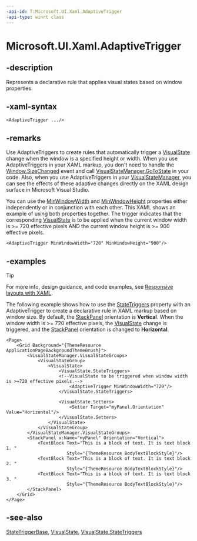 ```yaml
---
-api-id: T:Microsoft.UI.Xaml.AdaptiveTrigger
-api-type: winrt class
---
```


<!-- Class syntax.
public class AdaptiveTrigger : Windows.UI.Xaml.StateTriggerBase, Windows.UI.Xaml.IAdaptiveTrigger
-->

# Microsoft.UI.Xaml.AdaptiveTrigger

## -description
Represents a declarative rule that applies visual states based on window properties.

## -xaml-syntax
```xaml
<AdaptiveTrigger .../>
```


## -remarks
Use AdaptiveTriggers to create rules that automatically trigger a [VisualState](visualstate.md) change when the window is a specified height or width. When you use AdaptiveTriggers in your XAML markup, you don't need to handle the [Window.SizeChanged](window_sizechanged.md) event and call [VisualStateManager.GoToState](visualstatemanager_gotostate_51722231.md) in your code. Also, when you use AdaptiveTriggers in your [VisualStateManager](visualstatemanager.md), you can see the effects of these adaptive changes directly on the XAML design surface in Microsoft Visual Studio.

You can use the [MinWindowWidth](adaptivetrigger_minwindowwidth.md) and [MinWindowHeight](adaptivetrigger_minwindowheight.md) properties either independently or in conjunction with each other. This XAML shows an example of using both properties together. The trigger indicates that the corresponding [VisualState](visualstate.md) is to be applied when the current window width is &gt;= 720 effective pixels AND the current window height is &gt;= 900 effective pixels.



```xaml
<AdaptiveTrigger MinWindowWidth="720" MinWindowHeight="900"/>
```

## -examples

> [!TIP]
> For more info, design guidance, and code examples, see [Responsive layouts with XAML](/windows/apps/design/layout/layouts-with-xaml).

The following example shows how to use the [StateTriggers](visualstate_statetriggers.md) property with an AdaptiveTrigger to create a declarative rule in XAML markup based on window size. By default, the [StackPanel](../microsoft.ui.xaml.controls/stackpanel.md) orientation is **Vertical**. When the window width is &gt;= 720 effective pixels, the [VisualState](visualstate.md) change is triggered, and the [StackPanel](../microsoft.ui.xaml.controls/stackpanel.md) orientation is changed to **Horizontal**.

```xaml
<Page>
    <Grid Background="{ThemeResource ApplicationPageBackgroundThemeBrush}">
        <VisualStateManager.VisualStateGroups>
            <VisualStateGroup>
                <VisualState>
                    <VisualState.StateTriggers>
                    <!--VisualState to be triggered when window width is >=720 effective pixels.-->
                        <AdaptiveTrigger MinWindowWidth="720"/>
                    </VisualState.StateTriggers>

                    <VisualState.Setters>
                        <Setter Target="myPanel.Orientation" Value="Horizontal"/>
                    </VisualState.Setters>
                </VisualState>
            </VisualStateGroup>
        </VisualStateManager.VisualStateGroups>
        <StackPanel x:Name="myPanel" Orientation="Vertical">
            <TextBlock Text="This is a block of text. It is text block 1. " 
                       Style="{ThemeResource BodyTextBlockStyle}"/>
            <TextBlock Text="This is a block of text. It is text block 2. " 
                       Style="{ThemeResource BodyTextBlockStyle}"/>
            <TextBlock Text="This is a block of text. It is text block 3. " 
                       Style="{ThemeResource BodyTextBlockStyle}"/>
        </StackPanel>
    </Grid>
</Page>

```

## -see-also
[StateTriggerBase](statetriggerbase.md), [VisualState](visualstate.md), [VisualState.StateTriggers](visualstate_statetriggers.md)
